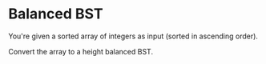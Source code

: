 # Balanced BST

You're given a sorted array of integers as input (sorted in ascending order).

Convert the array to a height balanced BST.
